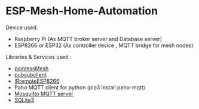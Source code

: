 # ESP-Mesh-Home-Automation
Device used: 
  - Raspberry Pi (As MQTT broker server and Database server)
  - ESP8266 or ESP32 (As controller device , MQTT bridge for mesh nodes)
  
Libraries & Services used :
  - [painlessMesh](https://gitlab.com/painlessMesh/painlessMesh)
  - [pubsubclient](https://github.com/knolleary/pubsubclient)
  - [IRremoteESP8266](https://github.com/crankyoldgit/IRremoteESP8266)
  - Paho MQTT client for python (pip3 install paho-mqtt)
  - [Mosquitto MQTT server](https://mosquitto.org/blog/2013/01/mosquitto-debian-repository/)
  - [SQLite3](https://www.sqlite.org/index.html) 


